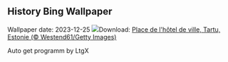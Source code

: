 ## History Bing Wallpaper
Wallpaper date: 2023-12-25
![](https://www.bing.com/th?id=OHR.EstoniaXmasEve_FR-CA7991687338_UHD.jpg&w=1000)Download: [Place de l'hôtel de ville, Tartu, Estonie (© Westend61/Getty Images)](https://www.bing.com/th?id=OHR.EstoniaXmasEve_FR-CA7991687338_UHD.jpg)

Auto get programm by LtgX
